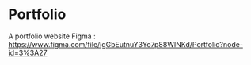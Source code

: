 # Portfolio
A portfolio website
Figma : https://www.figma.com/file/igGbEutnuY3Yo7p88WINKd/Portfolio?node-id=3%3A27

